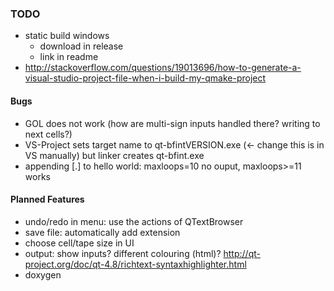 ### TODO
- static build windows
  * download in release
  * link in readme
- http://stackoverflow.com/questions/19013696/how-to-generate-a-visual-studio-project-file-when-i-build-my-qmake-project

#### Bugs
- GOL does not work (how are multi-sign inputs handled there? writing to next cells?)
- VS-Project sets target name to qt-bfintVERSION.exe (<- change this is in VS manually) but linker creates qt-bfint.exe
- appending [.] to hello world: maxloops=10 no ouput, maxloops>=11 works

#### Planned Features
- undo/redo in menu: use the actions of QTextBrowser
- save file: automatically add extension
- choose cell/tape size in UI
- output: show inputs? different colouring (html)? http://qt-project.org/doc/qt-4.8/richtext-syntaxhighlighter.html
- doxygen

